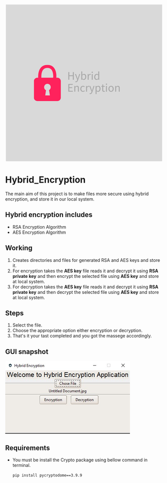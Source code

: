 <p align = "center">
<img src = "images/Hybrid Encryption.png">
</p>

# Hybrid_Encryption
The main aim of this project is to make files more secure using hybrid encryption,
and store it in our local system.
## Hybrid encryption includes
* RSA Encryption Algorithm
* AES Encryption Algorithm
## Working
1. Creates directories and files for generated RSA and AES keys and store it.
2. For encryption takes the **AES key** file reads it and decrypt it using **RSA private key** and then encrypt the selected file using **AES key** and store at local system.
3. For decryption takes the **AES key** file reads it and decrypt it using **RSA private key** and then decrypt the selected file using **AES key** and store at local system.
## Steps 
1. Select the file. 
2. Choose the appropriate option either encryption or decryption.
3. That's it your tast completed and you got the massege accordingly.

## GUI snapshot
<p align = "left">
<img src = "images/GUI Screenshot_1.jpg">
</p>

## Requirements 
* You must be install the Crypto package using bellow command in terminal.

    `pip install pycryptodome==3.9.9`
